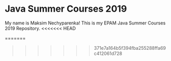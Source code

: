 # Java Summer Courses 2019
My name is Maksim Nechyparenka!
This is my EPAM Java Summer Courses 2019 Repository.
<<<<<<< HEAD

=======
>>>>>>> 371e7a164b5f394fba255288ffa69c412061d728
